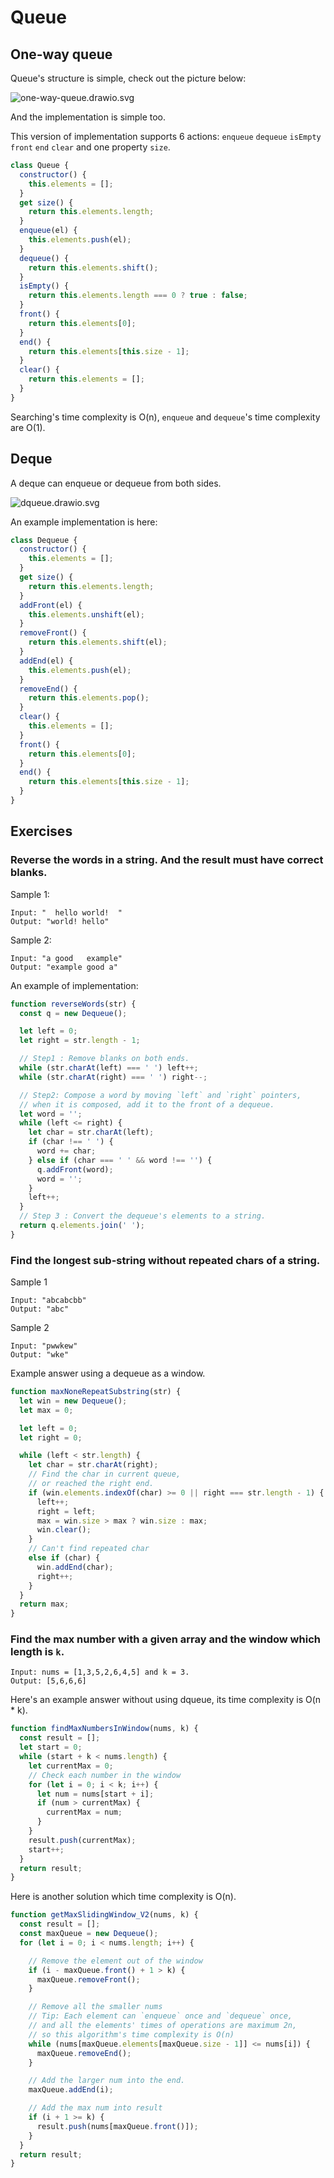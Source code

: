 # Queue

## One-way queue

Queue's structure is simple, check out the picture below:

![one-way-queue.drawio.svg](./one-way-queue.drawio.svg)

And the implementation is simple too.

This version of implementation supports 6 actions: `enqueue` `dequeue` `isEmpty` `front` `end` `clear` and one property `size`.

```js
class Queue {
  constructor() {
    this.elements = [];
  }
  get size() {
    return this.elements.length;
  }
  enqueue(el) {
    this.elements.push(el);
  }
  dequeue() {
    return this.elements.shift();
  }
  isEmpty() {
    return this.elements.length === 0 ? true : false;
  }
  front() {
    return this.elements[0];
  }
  end() {
    return this.elements[this.size - 1];
  }
  clear() {
    return this.elements = [];
  }
}
```

Searching's time complexity is O(n), `enqueue` and `dequeue`'s time complexity are O(1).

## Deque

A deque can enqueue or dequeue from both sides.

![dqueue.drawio.svg](./deque.drawio.svg)

An example implementation is here:

```js
class Dequeue {
  constructor() {
    this.elements = [];
  }
  get size() {
    return this.elements.length;
  }
  addFront(el) {
    this.elements.unshift(el);
  }
  removeFront() {
    return this.elements.shift(el);
  }
  addEnd(el) {
    this.elements.push(el);
  }
  removeEnd() {
    return this.elements.pop();
  }
  clear() {
    this.elements = [];
  }
  front() {
    return this.elements[0];
  }
  end() {
    return this.elements[this.size - 1];
  }
}
```

## Exercises

### Reverse the words in a string. And the result must have correct blanks.

Sample 1:

```
Input: "  hello world!  "
Output: "world! hello"
```

Sample 2:

```
Input: "a good   example"
Output: "example good a"
```

An example of implementation: 

```js
function reverseWords(str) {
  const q = new Dequeue();

  let left = 0;
  let right = str.length - 1;

  // Step1 : Remove blanks on both ends.
  while (str.charAt(left) === ' ') left++;
  while (str.charAt(right) === ' ') right--;

  // Step2: Compose a word by moving `left` and `right` pointers,
  // when it is composed, add it to the front of a dequeue.
  let word = '';
  while (left <= right) {
    let char = str.charAt(left);
    if (char !== ' ') {
      word += char;
    } else if (char === ' ' && word !== '') {
      q.addFront(word);
      word = '';
    }
    left++;
  }
  // Step 3 : Convert the dequeue's elements to a string.
  return q.elements.join(' ');
}
```

### Find the longest sub-string without repeated chars of a string.

Sample 1

```
Input: "abcabcbb"
Output: "abc"
```

Sample 2

```
Input: "pwwkew"
Output: "wke"
```

Example answer using a dequeue as a window.

```js
function maxNoneRepeatSubstring(str) {
  let win = new Dequeue();
  let max = 0;

  let left = 0;
  let right = 0;

  while (left < str.length) {
    let char = str.charAt(right);
    // Find the char in current queue,
    // or reached the right end.
    if (win.elements.indexOf(char) >= 0 || right === str.length - 1) {
      left++;
      right = left;
      max = win.size > max ? win.size : max;
      win.clear();
    }
    // Can't find repeated char
    else if (char) {
      win.addEnd(char);
      right++;
    }
  }
  return max;
}
```

### Find the max number with a given array and the window which length is `k`.

```
Input: nums = [1,3,5,2,6,4,5] and k = 3.
Output: [5,6,6,6]
```

Here's an example answer without using dqueue, its time complexity is O(n * k).

```js
function findMaxNumbersInWindow(nums, k) {
  const result = [];
  let start = 0;
  while (start + k < nums.length) {
    let currentMax = 0;
    // Check each number in the window
    for (let i = 0; i < k; i++) {
      let num = nums[start + i];
      if (num > currentMax) {
        currentMax = num;
      }
    }
    result.push(currentMax);
    start++;
  }
  return result;
}
```

Here is another solution which time complexity is O(n).

```js
function getMaxSlidingWindow_V2(nums, k) {
  const result = [];
  const maxQueue = new Dequeue();
  for (let i = 0; i < nums.length; i++) {

    // Remove the element out of the window
    if (i - maxQueue.front() + 1 > k) {
      maxQueue.removeFront();
    }

    // Remove all the smaller nums
    // Tip: Each element can `enqueue` once and `dequeue` once,
    // and all the elements' times of operations are maximum 2n,
    // so this algorithm's time complexity is O(n)
    while (nums[maxQueue.elements[maxQueue.size - 1]] <= nums[i]) {
      maxQueue.removeEnd();
    }

    // Add the larger num into the end.
    maxQueue.addEnd(i);

    // Add the max num into result
    if (i + 1 >= k) {
      result.push(nums[maxQueue.front()]);
    }
  }
  return result;
}
```



